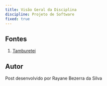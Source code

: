 ```yaml
---
title: Visão Geral da Disciplina
discipline: Projeto de Software
fixed: true
---
```


## Fontes 

1. <a href= "https://github.com/OpenDevUFCG/Tamburetei" target="_blank"> Tamburetei </a>

## Autor 

Post desenvolvido por Rayane Bezerra da Silva 